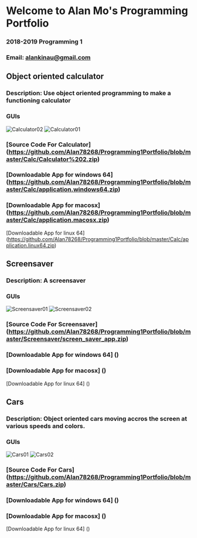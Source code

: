 # Welcome to Alan Mo's Programming Portfolio
### 2018-2019 Programming 1
### Email: alankinau@gmail.com



## Object oriented calculator
### Description: Use object oriented programming to make a functioning calculator
### GUIs
![Calculator02](https://github.com/Alan78268/Programming1Portfolio/blob/master/Calc/calculator.jpg?raw=true)
![Calculator01](https://github.com/Alan78268/Programming1Portfolio/blob/master/Calc/Calculator01.png?raw=true)
### [Source Code For Calculator] (https://github.com/Alan78268/Programming1Portfolio/blob/master/Calc/Calculator%202.zip)
### [Downloadable App for windows 64] (https://github.com/Alan78268/Programming1Portfolio/blob/master/Calc/application.windows64.zip)
### [Downloadable App for macosx] (https://github.com/Alan78268/Programming1Portfolio/blob/master/Calc/application.macosx.zip)
[Downloadable App for linux 64] (https://github.com/Alan78268/Programming1Portfolio/blob/master/Calc/application.linux64.zip)



## Screensaver
### Description: A screensaver
### GUIs
![Screensaver01](https://github.com/Alan78268/Programming1Portfolio/blob/master/Screensaver/Screensaver01.PNG?raw=true)
![Screensaver02](https://github.com/Alan78268/Programming1Portfolio/blob/master/Screensaver/Screensaver02.PNG?raw=true)
### [Source Code For Screensaver] (https://github.com/Alan78268/Programming1Portfolio/blob/master/Screensaver/screen_saver_app.zip)
### [Downloadable App for windows 64] ()
### [Downloadable App for macosx] ()
[Downloadable App for linux 64] ()



## Cars
### Description: Object oriented cars moving accros the screen at various speeds and colors.
### GUIs
![Cars01](https://github.com/Alan78268/Programming1Portfolio/blob/master/Cars/Cars01.PNG?raw=true)
![Cars02](https://github.com/Alan78268/Programming1Portfolio/blob/master/Cars/Cars02.PNG?raw=true)
### [Source Code For Cars] (https://github.com/Alan78268/Programming1Portfolio/blob/master/Cars/Cars.zip)
### [Downloadable App for windows 64] ()
### [Downloadable App for macosx] ()
[Downloadable App for linux 64] ()
